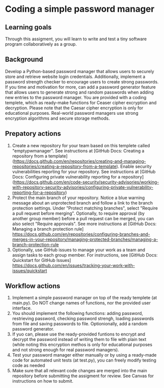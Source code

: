 # Coding a simple password manager

## Learning goals

Through this assigment,  you will learn to write and test a tiny software program collaboratively as a group.

## Background 

Develop a Python-based password manager that allows users to securely store and retrieve website login credentials. Additionally, implement a password strength checker to encourage users to create strong passwords.  If you time and motivation for more,
can add a password generator feature that allows users to generate strong and random passwords when adding new entries to the password manager.  You are provided with a coding templete, which as ready-make functions for Ceaser cipher excryption and decryption.  Please note that the Caesar cipher encryption is only for educational purposes. Real-world password managers use strong encryption algorithms and secure storage methods.

## Prepatory actions

1. Create a new repository for your team based on this templete called "emptypwmanager". See instructions at [GitHub Docs: Creating a repository from a template] (https://docs.github.com/en/repositories/creating-and-managing-repositories/creating-a-repository-from-a-template).
Enable security vulnerabilities reporting for your repository. See instructions at [GitHub Docs: Configuring private vulnerability reporting for a repository] (https://docs.github.com/en/code-security/security-advisories/working-with-repository-security-advisories/configuring-private-vulnerability-reporting-for-a-repository)
2. Protect the main branch of your repository. Notice a blue warning message about an unprotected branch and follow a link to the branch protection settings. Under "Protect matching branches", select "Require a pull request before merging". Optionally, to require approval (by another group member) before a pull request can be merged, you can also select "Require approvals". See more instructions at [GitHub Docs: Managing a branch protection rule] https://docs.github.com/en/repositories/configuring-branches-and-merges-in-your-repository/managing-protected-branches/managing-a-branch-protection-rule
3. Optionally, use GitHub issues to manage your work as a team and assign tasks to each group member.  For instructions, see [GitHub Docs: Quickstart for GitHub Issues]  https://docs.github.com/en/issues/tracking-your-work-with-issues/quickstart

## Workflow actions

1.  Implement a simple password manager on top of the ready templete (at main.py). Do NOT change names of functions, nor the provided user interface.
2.  You should implement the following functions: adding password, restrieving password, checking password strengh,  loading passwords from file and saving passwords to file. Optionionally,  add a random password generator.
3.  If yuo can, please use the ready-provided funtions to encrypt and decrypt the password instead of writing them to file with plain text (while noting this encryption methos is only for educational purposes and not strong enough for real password managers).
4.  Test your password manager either manually or by using a ready-made code for automated unit tests (at test.py), you can freely modify testing code as needed
5.  Make sure that all relevant code changes are merged into the main repository before submitting the assigment for review. See Canvas for instructions on how to submit.

